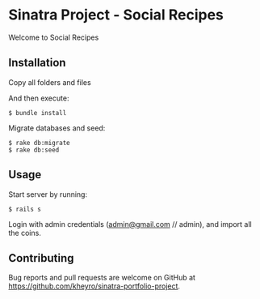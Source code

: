 # Sinatra Project - Social Recipes

Welcome to Social Recipes

## Installation

Copy all folders and files

And then execute:

    $ bundle install

Migrate databases and seed:

    $ rake db:migrate
    $ rake db:seed

## Usage

Start server by running:

    $ rails s

Login with admin credentials (admin@gmail.com // admin), and import all the coins.

## Contributing

Bug reports and pull requests are welcome on GitHub at https://github.com/kheyro/sinatra-portfolio-project.
